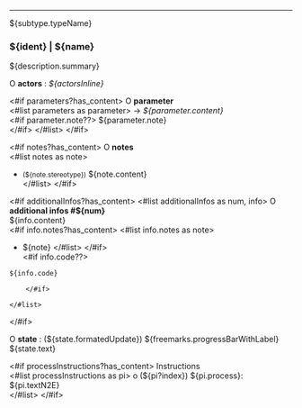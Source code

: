 
---
${subtype.typeName}
### ${ident} | ${name}
${description.summary}

O **actors** : *${actorsInline}*

<#if parameters?has_content>
O **parameter**  
	<#list parameters as parameter>
-> *${parameter.content}*  
		<#if parameter.note??>
${parameter.note}  
		</#if>
	</#list>
</#if>	

<#if notes?has_content>
O **notes**  
	<#list notes as note>
- <small>(${note.stereotype})</small> ${note.content}  
	</#list>
</#if>	

<#if additionalInfos?has_content>
	<#list additionalInfos as num, info>
O **additional infos #${num}**  
${info.content}  
		<#if info.notes?has_content>
			<#list info.notes as note>
* ${note}
			</#list>
		</#if>	
		<#if info.code??>
````
${info.code}
````
		</#if>

	</#list>
</#if>	


O **state** : (${state.formatedUpdate}) ${freemarks.progressBarWithLabel}  ${state.text}  

<#if processInstructions?has_content>
Instructions  
    <#list processInstructions as pi>
o (${pi?index}) ${pi.process}: ${pi.textN2E}  
    </#list>
</#if>